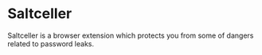 # Saltceller

Saltceller is a browser extension which protects you from some of dangers related to password leaks.
